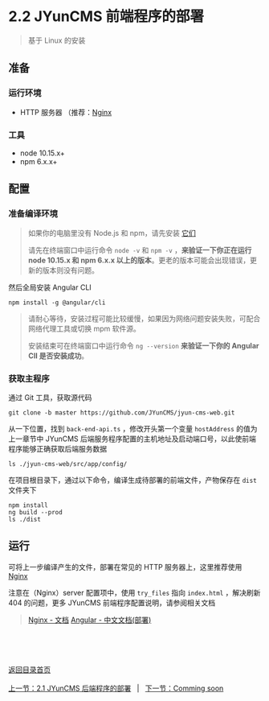 # 2.2 JYunCMS 前端程序的部署

> 基于 Linux 的安装

## 准备

### 运行环境

- HTTP 服务器 （推荐：[Nginx](https://nginx.org/)

### 工具

- node 10.15.x+
- npm 6.x.x+

## 配置

### 准备编译环境

> 如果你的电脑里没有 Node.js 和 npm，请先安装 [它们](https://nodejs.org/en/download/)
>
> 请先在终端窗口中运行命令 `node -v` 和 `npm -v` ，**来验证一下你正在运行 node 10.15.x 和 npm 6.x.x 以上的版本**。更老的版本可能会出现错误，更新的版本则没有问题。

然后全局安装 Angular CLI

```shell
npm install -g @angular/cli
```

> 请耐心等待，安装过程可能比较缓慢，如果因为网络问题安装失败，可配合网络代理工具或切换 mpm 软件源。
>
> 安装结束可在终端窗口中运行命令 `ng --version` **来验证一下你的 Angular ClI 是否安装成功**。

### 获取主程序

通过 Git 工具，获取源代码

```shell
git clone -b master https://github.com/JYunCMS/jyun-cms-web.git
```

从一下位置，找到 `back-end-api.ts` ，修改开头第一个变量 `hostAddress` 的值为上一章节中 JYunCMS 后端服务程序配置的主机地址及启动端口号，以此使前端程序能够正确获取后端服务数据

```shell
ls ./jyun-cms-web/src/app/config/
```

在项目根目录下，通过以下命令，编译生成待部署的前端文件，产物保存在 `dist` 文件夹下

```shell
npm install
ng build --prod
ls ./dist
```

## 运行

可将上一步编译产生的文件，部署在常见的 HTTP 服务器上，这里推荐使用 [Nginx](https://nginx.org/)

注意在（Nginx）server 配置项中，使用 `try_files` 指向 `index.html` ，解决刷新 404 的问题，更多 JYunCMS 前端程序配置说明，请参阅相关文档

> [Nginx - 文档](https://nginx.org/en/docs/)
> [Angular - 中文文档(部署)](https://www.angular.cn/guide/deployment)


<br/><br/><br/>

<div id="bom">
    <a href="./README.md">返回目录首页</a>
</div>
<br>
<div id="bom">
    <a href="./2.1_install_back_end.md">上一节：2.1 JYunCMS 后端程序的部署</a>
    &nbsp;&nbsp;|&nbsp;&nbsp;
    <a href="#">下一节：Comming soon</a>
</div>

<link rel="stylesheet" rev="stylesheet" href="./assets/css/easy-ci.css" type="text/css"/>